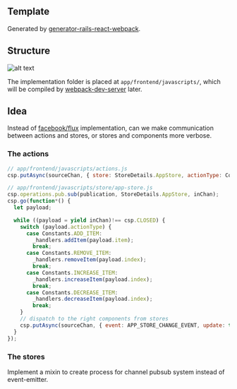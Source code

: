 ## Template

Generated by [generator-rails-react-webpack](https://github.com/hung-phan/generator-rails-react-webpack).

## Structure

![alt text](https://raw.githubusercontent.com/facebook/flux/master/docs/img/flux-diagram-white-background.png "Flux architecture")

The implementation folder is placed at `app/frontend/javascripts/`, which will be compiled by [webpack-dev-server](http://webpack.github.io/docs/webpack-dev-server.html)
later.

## Idea

Instead of [facebook/flux](https://github.com/facebook/flux) implementation, can we make communication between actions and stores, or
stores and components more verbose.

### The actions

```javascript
// app/frontend/javascripts/actions.js
csp.putAsync(sourceChan, { store: StoreDetails.AppStore, actionType: Constants.ADD_ITEM, item: item });

// app/frontend/javascripts/store/app-store.js
csp.operations.pub.sub(publication, StoreDetails.AppStore, inChan);
csp.go(function*() {
  let payload;

  while ((payload = yield inChan)!== csp.CLOSED) {
    switch (payload.actionType) {
      case Constants.ADD_ITEM:
        _handlers.addItem(payload.item);
        break;
      case Constants.REMOVE_ITEM:
        _handlers.removeItem(payload.index);
        break;
      case Constants.INCREASE_ITEM:
        _handlers.increaseItem(payload.index);
        break;
      case Constants.DECREASE_ITEM:
        _handlers.decreaseItem(payload.index);
        break;
    }
    // dispatch to the right components from stores
    csp.putAsync(sourceChan, { event: APP_STORE_CHANGE_EVENT, update: true });
  }
});

```

### The stores

Implement a mixin to create process for channel pubsub system instead of event-emitter.
